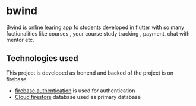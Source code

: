 # bwind

Bwind is online learing app fo students developed in flutter with so many fuctionalities like courses , your course study tracking , payment, chat with mentor etc.

## Technologies used


This project is developed as fronend and backed of the project is on firebase
- [firebase authentication](https://firebase.google.com/docs/auth) is used for authentication
- [Cloud firestore](https://firebase.google.com/docs/firestore) database used as primary database
